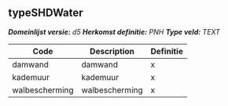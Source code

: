 ﻿## typeSHDWater

*__Domeinlijst versie:__ d5*
*__Herkomst definitie:__ PNH*
*__Type veld:__ TEXT*

|__Code__ |__Description__ |__Definitie__	|
|	---	|	---	|   ---	| 
| damwand | damwand | x |
| kademuur | kademuur | x |
| walbescherming | walbescherming | x |
